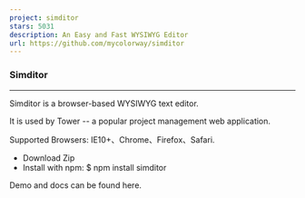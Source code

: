 ```yaml
---
project: simditor
stars: 5031
description: An Easy and Fast WYSIWYG Editor
url: https://github.com/mycolorway/simditor
---
```


### Simditor

* * *

Simditor is a browser-based WYSIWYG text editor.

It is used by Tower -- a popular project management web application.

Supported Browsers: IE10+、Chrome、Firefox、Safari.

-   Download Zip
-   Install with npm: $ npm install simditor

Demo and docs can be found here.
